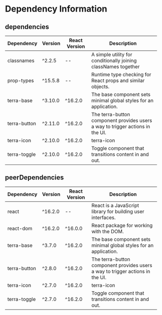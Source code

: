 # Dependency Information

## dependencies
| Dependency | Version | React Version | Description |
|-|-|-|-|
| classnames | ^2.2.5 | -- | A simple utility for conditionally joining classNames together |
| prop-types | ^15.5.8 | -- | Runtime type checking for React props and similar objects. |
| terra-base | ^3.10.0 | ^16.2.0 | The base component sets minimal global styles for an application. |
| terra-button | ^2.11.0 | ^16.2.0 | The terra-button component provides users a way to trigger actions in the UI. |
| terra-icon | ^2.10.0 | ^16.2.0 | terra-icon |
| terra-toggle | ^2.10.0 | ^16.2.0 | Toggle component that transitions content in and out. |

## peerDependencies
| Dependency | Version | React Version | Description |
|-|-|-|-|
| react | ^16.2.0 | -- | React is a JavaScript library for building user interfaces. |
| react-dom | ^16.2.0 | ^16.0.0 | React package for working with the DOM. |
| terra-base | ^3.7.0 | ^16.2.0 | The base component sets minimal global styles for an application. |
| terra-button | ^2.8.0 | ^16.2.0 | The terra-button component provides users a way to trigger actions in the UI. |
| terra-icon | ^2.7.0 | ^16.2.0 | terra-icon |
| terra-toggle | ^2.7.0 | ^16.2.0 | Toggle component that transitions content in and out. |
